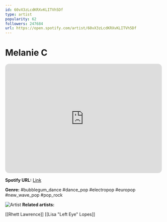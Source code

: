```yaml
---
id: 60vX3zLcdKRXvKLITVh5Df
type: artist
popularity: 62
followers: 247684
url: https://open.spotify.com/artist/60vX3zLcdKRXvKLITVh5Df
---
```

# Melanie C

<iframe style="border-radius:12px" src="https://open.spotify.com/embed/artist/60vX3zLcdKRXvKLITVh5Df" width="100%" height="352" frameBorder="0" allowfullscreen="" allow="autoplay; clipboard-write; encrypted-media; fullscreen; picture-in-picture" loading="lazy"></iframe>

**Spotify URL:** [Link](https://open.spotify.com/artist/60vX3zLcdKRXvKLITVh5Df)

**Genre:**  #bubblegum_dance #dance_pop #electropop #europop #new_wave_pop #pop_rock

![Artist](https://i.scdn.co/image/ab6761610000e5eb424ed826ca56a41961543d83)
**Related artists:**

[[Rhett Lawrence]]
[[Lisa "Left Eye" Lopes]]
